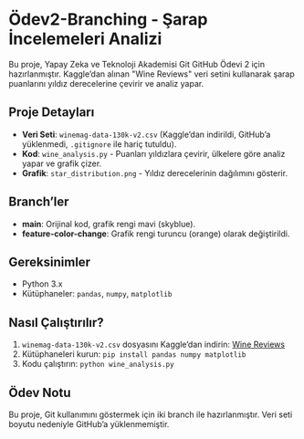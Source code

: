 # Ödev2-Branching - Şarap İncelemeleri Analizi

Bu proje, Yapay Zeka ve Teknoloji Akademisi Git GitHub Ödevi 2 için hazırlanmıştır. Kaggle’dan alınan "Wine Reviews" veri setini kullanarak şarap puanlarını yıldız derecelerine çevirir ve analiz yapar.

## Proje Detayları
- **Veri Seti**: `winemag-data-130k-v2.csv` (Kaggle’dan indirildi, GitHub’a yüklenmedi, `.gitignore` ile hariç tutuldu).
- **Kod**: `wine_analysis.py` - Puanları yıldızlara çevirir, ülkelere göre analiz yapar ve grafik çizer.
- **Grafik**: `star_distribution.png` - Yıldız derecelerinin dağılımını gösterir.

## Branch’ler
- **main**: Orijinal kod, grafik rengi mavi (skyblue).
- **feature-color-change**: Grafik rengi turuncu (orange) olarak değiştirildi.

## Gereksinimler
- Python 3.x
- Kütüphaneler: `pandas`, `numpy`, `matplotlib`

## Nasıl Çalıştırılır?
1. `winemag-data-130k-v2.csv` dosyasını Kaggle’dan indirin: [Wine Reviews](https://www.kaggle.com/zynicide/wine-reviews)
2. Kütüphaneleri kurun: `pip install pandas numpy matplotlib`
3. Kodu çalıştırın: `python wine_analysis.py`

## Ödev Notu
Bu proje, Git kullanımını göstermek için iki branch ile hazırlanmıştır. Veri seti boyutu nedeniyle GitHub’a yüklenmemiştir.